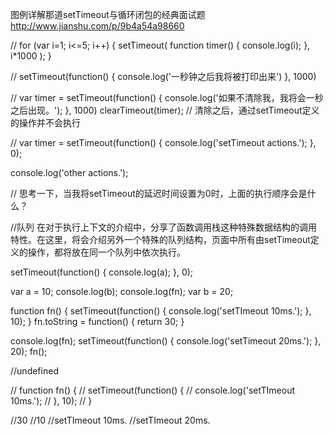 图例详解那道setTimeout与循环闭包的经典面试题
http://www.jianshu.com/p/9b4a54a98660


//
for (var i=1; i<=5; i++) { 
    setTimeout( function timer() {
        console.log(i);
    }, i*1000 );
}


//
setTimeout(function() {
    console.log('一秒钟之后我将被打印出来')
}, 1000)



//
var timer = setTimeout(function() {
    console.log('如果不清除我，我将会一秒之后出现。');
}, 1000)
clearTimeout(timer);  // 清除之后，通过setTimeout定义的操作并不会执行


//
var timer = setTimeout(function() {
    console.log('setTimeout actions.');
}, 0);

console.log('other actions.');

// 思考一下，当我将setTimeout的延迟时间设置为0时，上面的执行顺序会是什么？


//队列
在对于执行上下文的介绍中，分享了函数调用栈这种特殊数据结构的调用特性。在这里，将会介绍另外一个特殊的队列结构，页面中所有由setTimeout定义的操作，都将放在同一个队列中依次执行。


setTimeout(function() {
    console.log(a);
}, 0);

var a = 10;
console.log(b);
console.log(fn);
var b = 20;

function fn() {
    setTimeout(function() {
        console.log('setTImeout 10ms.');
    }, 10);
}
fn.toString = function() {
    return 30;
}

console.log(fn);
setTimeout(function() {
    console.log('setTimeout 20ms.');
}, 20);
fn();



//undefined

// function fn() {
//    setTimeout(function() {
//        console.log('setTImeout 10ms.');
//    }, 10);
// }

//30
//10
//setTImeout 10ms.
//setTImeout 20ms.








